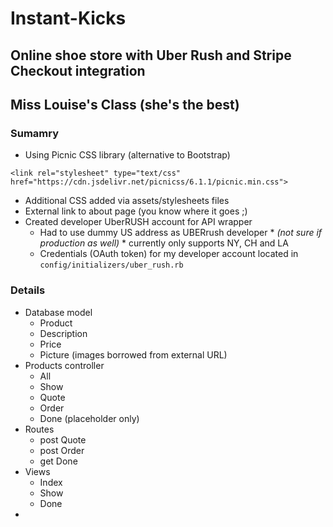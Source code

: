 # Instant-Kicks
## Online shoe store with Uber Rush and Stripe Checkout integration
## Miss Louise's Class (she's the best)

### Sumamry
* Using Picnic CSS library (alternative to Bootstrap)
```
<link rel="stylesheet" type="text/css" href="https://cdn.jsdelivr.net/picnicss/6.1.1/picnic.min.css">
```
* Additional CSS added via assets/stylesheets files
* External link to about page (you know where it goes ;)
* Created developer UberRUSH account for API wrapper
  * Had to use dummy US address as UBERrush developer * *(not sure if production as well)* * currently only supports NY, CH and LA
  * Credentials (OAuth token) for my developer account located in `config/initializers/uber_rush.rb`

### Details
* Database model
  * Product
  * Description
  * Price
  * Picture (images borrowed from external URL)
* Products controller
  * All
  * Show
  * Quote
  * Order
  * Done (placeholder only)
* Routes
  * post Quote
  * post Order
  * get Done
* Views
  * Index
  * Show
  * Done
*
